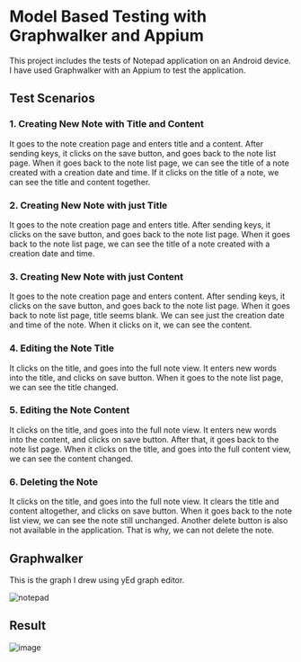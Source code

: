 # Model Based Testing with Graphwalker and Appium

This project includes the tests of Notepad application on an Android device. I have used Graphwalker with an Appium to test the application.

## Test Scenarios

### 1. Creating New Note with Title and Content

It goes to the note creation page and enters title and a content. After sending keys, it clicks on the save button, and goes back to the note list page. When it goes back to the note list page, we can see the title of a note created with a creation date and time. If it clicks on the title of a note, we can see the title and content together.

### 2. Creating New Note with just Title

It goes to the note creation page and enters title. After sending keys, it clicks on the save button, and goes back to the note list page. When it goes back to the note list page, we can see the title of a note created with a creation date and time.

### 3. Creating New Note with just Content

It goes to the note creation page and enters content. After sending keys, it clicks on the save button, and goes back to the note list page.
When it goes back to note list page, title seems blank. We can see just the creation date and time of the note. When it clicks on it, we can see the content.

### 4. Editing the Note Title

It clicks on the title, and goes into the full note view. It enters new words into the title, and clicks on save button. When it goes to the note list page, we can see the title changed.

### 5. Editing the Note Content

It clicks on the title, and goes into the full note view. It enters new words into the content, and clicks on save button. After that, it goes back to the note list page. When it clicks on the title, and goes into the full content view, we can see the content changed.

### 6. Deleting the Note

It clicks on the title, and goes into the full note view. It clears the title and content altogether, and clicks on save button. When it goes back to the note list view, we can see the note still unchanged. Another delete button is also not available in the application. That is why, we can not delete the note.

## Graphwalker 

This is the graph I drew using yEd graph editor.  

![notepad](https://user-images.githubusercontent.com/61224886/100847669-27595400-3491-11eb-8759-244a829c29f0.png)


## Result

![image](https://user-images.githubusercontent.com/61224886/100851603-7a81d580-3496-11eb-99c1-d215af603440.png)
